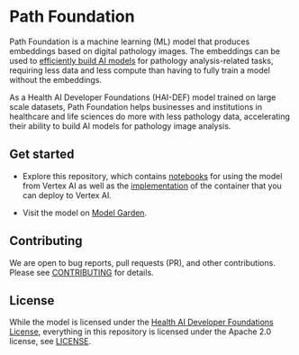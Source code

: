 # Path Foundation

Path Foundation is a machine learning (ML) model that produces embeddings based
on digital pathology images. The embeddings can be used to
[efficiently build AI models](https://en.wikipedia.org/wiki/Transfer_learning)
for pathology analysis-related tasks, requiring less data and less compute than
having to fully train a model without the embeddings.

As a Health AI Developer Foundations (HAI-DEF) model trained on large scale
datasets, Path Foundation helps businesses and institutions in healthcare and
life sciences do more with less pathology data, accelerating their ability to
build AI models for pathology image analysis.

## Get started

*   Explore this repository, which contains [notebooks](./notebooks) for using
    the model from Vertex AI as well as the [implementation](./serving) of the
    container that you can deploy to Vertex AI.

*   Visit the model on
    [Model Garden](https://console.cloud.google.com/vertex-ai/publishers/google/model-garden/path-foundation).

## Contributing

We are open to bug reports, pull requests (PR), and other contributions. Please
see [CONTRIBUTING](CONTRIBUTING.md) for details.

## License

While the model is licensed under the
[Health AI Developer Foundations License](https://console.cloud.google.com/vertex-ai/publishers/google/model-garden/path-foundation),
everything in this repository is licensed under the Apache 2.0 license, see
[LICENSE](LICENSE).
